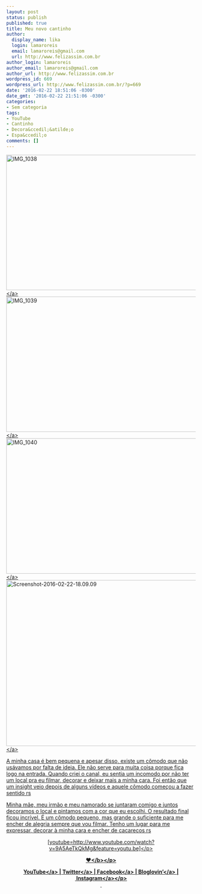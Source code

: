 ```yaml
---
layout: post
status: publish
published: true
title: Meu novo cantinho
author:
  display_name: lika
  login: lamaroreis
  email: lamaroreis@gmail.com
  url: http://www.felizassim.com.br
author_login: lamaroreis
author_email: lamaroreis@gmail.com
author_url: http://www.felizassim.com.br
wordpress_id: 669
wordpress_url: http://www.felizassim.com.br/?p=669
date: '2016-02-22 18:51:06 -0300'
date_gmt: '2016-02-22 21:51:06 -0300'
categories:
- Sem categoria
tags:
- YouTube
- Cantinho
- Decora&ccedil;&atilde;o
- Espa&ccedil;o
comments: []
---
```

<p><a href="http:&#47;&#47;www.felizassim.com.br&#47;wp-content&#47;uploads&#47;2016&#47;02&#47;IMG_1038.jpg"><img class="aligncenter size-large wp-image-670" src="http:&#47;&#47;www.felizassim.com.br&#47;wp-content&#47;uploads&#47;2016&#47;02&#47;IMG_1038-1024x575.jpg" alt="IMG_1038" width="640" height="359" &#47;><&#47;a> <a href="http:&#47;&#47;www.felizassim.com.br&#47;wp-content&#47;uploads&#47;2016&#47;02&#47;IMG_1039.jpg"><img class="aligncenter size-large wp-image-671" src="http:&#47;&#47;www.felizassim.com.br&#47;wp-content&#47;uploads&#47;2016&#47;02&#47;IMG_1039-1024x575.jpg" alt="IMG_1039" width="640" height="359" &#47;><&#47;a> <a href="http:&#47;&#47;www.felizassim.com.br&#47;wp-content&#47;uploads&#47;2016&#47;02&#47;IMG_1040.jpg"><img class="aligncenter size-large wp-image-672" src="http:&#47;&#47;www.felizassim.com.br&#47;wp-content&#47;uploads&#47;2016&#47;02&#47;IMG_1040-1024x575.jpg" alt="IMG_1040" width="640" height="359" &#47;><&#47;a><a href="http:&#47;&#47;www.felizassim.com.br&#47;wp-content&#47;uploads&#47;2016&#47;02&#47;Screenshot-2016-02-22-18.09.09.jpg"><img class="aligncenter size-large wp-image-673" src="http:&#47;&#47;www.felizassim.com.br&#47;wp-content&#47;uploads&#47;2016&#47;02&#47;Screenshot-2016-02-22-18.09.09-1024x704.jpg" alt="Screenshot-2016-02-22-18.09.09" width="640" height="440" &#47;><&#47;a></p>
<p>A minha casa &eacute; bem pequena e apesar disso, existe um c&ocirc;modo que n&atilde;o us&aacute;vamos por falta de ideia. Ele n&atilde;o serve para muita coisa porque fica logo na entrada. Quando criei o canal, eu sentia um incomodo por n&atilde;o ter um local pra eu filmar, decorar e deixar mais a minha cara. Foi ent&atilde;o que um insight veio depois de alguns v&iacute;deos e aquele c&ocirc;modo come&ccedil;ou a fazer sentido rs</p>
<p>Minha m&atilde;e, meu irm&atilde;o e meu namorado se juntaram comigo e juntos decoramos o local e pintamos com a cor que eu escolhi. O resultado final ficou incr&iacute;vel. &Eacute; um c&ocirc;modo pequeno, mas grande o suficiente para me encher de alegria sempre que vou filmar. Tenho um lugar para me expressar, decorar &agrave; minha cara e encher de cacarecos rs</p>
<p style="text-align: center;">[youtube=http:&#47;&#47;www.youtube.com&#47;watch?v=9A5AeTkQkMg&amp;feature=youtu.be]<&#47;p></p>
<p style="text-align: center;"><b>&hearts;<&#47;b><&#47;p></p>
<p style="text-align: center;"><a href="https:&#47;&#47;www.youtube.com&#47;channel&#47;UCTk3xkOSzWzf8Ba-wJN8jDA" target="_blank">YouTube<&#47;a> |&nbsp;<a href="https:&#47;&#47;twitter.com&#47;lettiicee" target="_blank">Twitter<&#47;a>&nbsp;|&nbsp;<a href="http:&#47;&#47;www.facebook.com&#47;blogfelizassim" target="_blank">Facebook<&#47;a>&nbsp;|&nbsp;<a href="https:&#47;&#47;www.bloglovin.com&#47;blogs&#47;feliz-assim-14224049" target="_blank">Bloglovin&rsquo;<&#47;a>&nbsp;|&nbsp;<a href="http:&#47;&#47;instagram.com&#47;lettiicee" target="_blank">Instagram<&#47;a><&#47;p><br />
&nbsp;</p>

